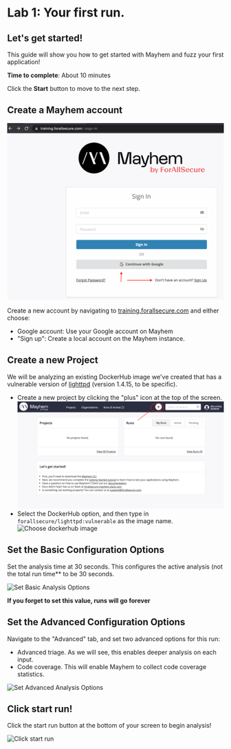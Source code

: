 # Lab 1: Your first run. 

## Let's get started!

This guide will show you how to get started with Mayhem and fuzz your first
application!

**Time to complete**: About 10 minutes

Click the **Start** button to move to the next step.

## Create a Mayhem account

![Mayhem Account Creation](https://raw.githubusercontent.com/dbrumley/fuzzing-cloudshell-tutorial/master/assets/images/account-creation.png)

Create a new account by navigating to 
[training.forallsecure.com](https://training.forallsecure.com) and either choose:
   * Google account: Use your Google account on Mayhem
   * "Sign up": Create a local account on the Mayhem instance. 

## Create a new Project

We will be analyzing an existing DockerHub image we've created that has a
vulnerable version of [lighttpd](https://www.lighttpd.net/) (version 1.4.15, to
be specific).

   * Create a new project by clicking the "plus" icon at the top of the screen.
![Create new project](https://raw.githubusercontent.com/dbrumley/fuzzing-cloudshell-tutorial/master/assets/images/create-new-project.png)
   * Select the DockerHub option, and then type in 
   ```forallsecure/lighttpd:vulnerable``` as the image name.
![Choose dockerhub
   image](https://raw.githubusercontent.com/dbrumley/fuzzing-cloudshell-tutorial/master/assets/images/project-from-dockerhub.png)

## Set the Basic Configuration Options

Set the analysis time at 30 seconds. This configures the active analysis (not
the total run time** to be 30 seconds.  

![Set Basic Analysis Options](https://raw.githubusercontent.com/dbrumley/fuzzing-cloudshell-tutorial/master/assets/images/basic-configuration-options.png)

**If you forget to set this value, runs will go forever**

## Set the Advanced Configuration Options

Navigate to the "Advanced" tab, and set two advanced options for this run:
   * Advanced triage. As we will see, this enables deeper analysis on each
     input. 
   * Code coverage. This will enable Mayhem to collect code coverage statistics.
   
![Set Advanced Analysis Options](https://raw.githubusercontent.com/dbrumley/fuzzing-cloudshell-tutorial/master/assets/images/advanced-configuration-options.png)

## Click start run!

Click the start run button at the bottom of your screen to begin analysis!

![Click start run](https://raw.githubusercontent.com/dbrumley/fuzzing-cloudshell-tutorial/master/assets/images/start-run-button.png)
